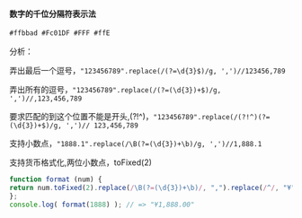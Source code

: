 #### 数字的千位分隔符表示法
```javascript
#ffbbad #Fc01DF #FFF #ffE
```
分析：

弄出最后一个逗号，`"123456789".replace(/(?=\d{3}$)/g, ',')//123456,789 `

弄出所有的逗号，`"123456789".replace(/(?=(\d{3})+$)/g, ',')//,123,456,789 `

要求匹配的到这个位置不能是开头,(?!^)，`"123456789".replace(/(?!^)(?=(\d{3})+$)/g, ',')// 123,456,789`

支持小数点，`"1888.1".replace(/\B(?=(\d{3})+\b)/g, ',')//1,888.1 `

支持货币格式化,两位小数点，toFixed(2)

```javascript
function format (num) {
return num.toFixed(2).replace(/\B(?=(\d{3})+\b)/, ",").replace(/^/, "¥");
};
console.log( format(1888) ); // => "¥1,888.00"
``` 
